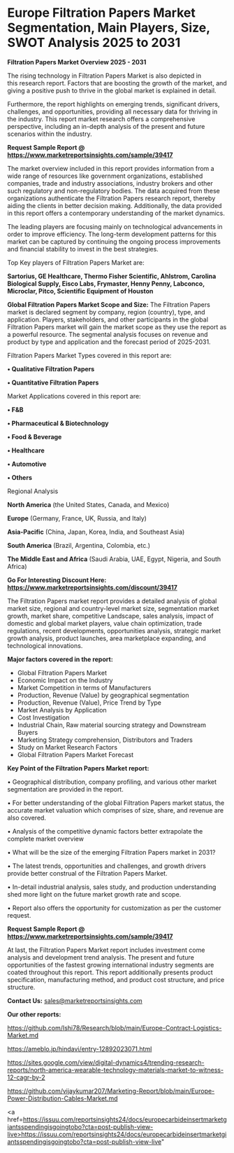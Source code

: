 # Europe Filtration Papers Market Segmentation, Main Players, Size, SWOT Analysis 2025 to 2031

<Strong> Filtration Papers Market Overview 2025 - 2031</strong>

The rising technology in Filtration Papers Market is also depicted in this research report. Factors that are boosting the growth of the market, and giving a positive push to thrive in the global market is explained in detail.

Furthermore, the report highlights on emerging trends, significant drivers, challenges, and opportunities, providing all necessary data for thriving in the industry. This report market research offers a comprehensive perspective, including an in-depth analysis of the present and future scenarios within the industry.

<strong>Request Sample Report @ <a href=https://www.marketreportsinsights.com/sample/39417>https://www.marketreportsinsights.com/sample/39417</a></strong>

The market overview included in this report provides information from a wide range of resources like government organizations, established companies, trade and industry associations, industry brokers and other such regulatory and non-regulatory bodies. The data acquired from these organizations authenticate the Filtration Papers research report, thereby aiding the clients in better decision making. Additionally, the data provided in this report offers a contemporary understanding of the market dynamics.

The leading players are focusing mainly on technological advancements in order to improve efficiency. The long-term development patterns for this market can be captured by continuing the ongoing process improvements and financial stability to invest in the best strategies.

Top Key players of Filtration Papers Market are:

<strong>Sartorius, GE Healthcare, Thermo Fisher Scientific, Ahlstrom, Carolina Biological Supply, Eisco Labs, Frymaster, Henny Penny, Labconco, Microclar, Pitco, Scientific Equipment of Houston</strong>

<strong><b>Global Filtration Papers Market Scope and Size:</b></strong>
The Filtration Papers market is declared segment by company, region (country), type, and application. Players, stakeholders, and other participants in the global Filtration Papers market will gain the market scope as they use the report as a powerful resource. The segmental analysis focuses on revenue and product by type and application and the forecast period of 2025-2031.

Filtration Papers Market Types covered in this report are:

<strong>•  Qualitative Filtration Papers

•  Quantitative Filtration Papers</strong>

Market Applications covered in this report are:

<strong>•  F&B

•  Pharmaceutical & Biotechnology

•  Food & Beverage

•  Healthcare

•  Automotive

•  Others</strong> 

Regional Analysis

<strong>North America</strong> (the United States, Canada, and Mexico)

<strong>Europe</strong> (Germany, France, UK, Russia, and Italy)

<strong>Asia-Pacific</strong> (China, Japan, Korea, India, and Southeast Asia)

<strong>South America</strong> (Brazil, Argentina, Colombia, etc.)

<strong>The Middle East and Africa</strong> (Saudi Arabia, UAE, Egypt, Nigeria, and South Africa)

<strong>Go For Interesting Discount Here: <a href=https://www.marketreportsinsights.com/discount/39417>https://www.marketreportsinsights.com/discount/39417</a></strong>

The Filtration Papers market report provides a detailed analysis of global market size, regional and country-level market size, segmentation market growth, market share, competitive Landscape, sales analysis, impact of domestic and global market players, value chain optimization, trade regulations, recent developments, opportunities analysis, strategic market growth analysis, product launches, area marketplace expanding, and technological innovations.

<strong><b>Major factors covered in the report:</b></strong>
<ul>
  <li>Global Filtration Papers Market </li>
  <li>Economic Impact on the Industry</li>
  <li>Market Competition in terms of Manufacturers</li>
  <li>Production, Revenue (Value) by geographical segmentation</li>
  <li>Production, Revenue (Value), Price Trend by Type</li>
  <li>Market Analysis by Application</li>
  <li>Cost Investigation</li>
  <li>Industrial Chain, Raw material sourcing strategy and Downstream Buyers</li>
  <li>Marketing Strategy comprehension, Distributors and Traders</li>
  <li>Study on Market Research Factors</li>
  <li>Global Filtration Papers Market Forecast</li>
</ul>

<strong><b>Key Point of the Filtration Papers Market report:</b></strong>

• Geographical distribution, company profiling, and various other market segmentation are provided in the report.

• For better understanding of the global Filtration Papers market status, the accurate market valuation which comprises of size, share, and revenue are also covered.

• Analysis of the competitive dynamic factors better extrapolate the complete market overview

• What will be the size of the emerging Filtration Papers market in 2031?

• The latest trends, opportunities and challenges, and growth drivers provide better construal of the Filtration Papers Market.

• In-detail industrial analysis, sales study, and production understanding shed more light on the future market growth rate and scope.

• Report also offers the opportunity for customization as per the customer request.

<strong>Request Sample Report @ <a href=https://www.marketreportsinsights.com/sample/39417>https://www.marketreportsinsights.com/sample/39417</a></strong>

At last, the Filtration Papers Market report includes investment come analysis and development trend analysis. The present and future opportunities of the fastest growing international industry segments are coated throughout this report. This report additionally presents product specification, manufacturing method, and product cost structure, and price structure.

<strong>Contact Us:</strong>
sales@marketreportsinsights.com

<strong>Our other reports:</strong>

<a href=https://github.com/Ishi78/Research/blob/main/Europe-Contract-Logistics-Market.md>https://github.com/Ishi78/Research/blob/main/Europe-Contract-Logistics-Market.md</a>

<a href=https://ameblo.jp/hindavi/entry-12892023071.html>https://ameblo.jp/hindavi/entry-12892023071.html</a>

<a href=https://sites.google.com/view/digital-dynamics4/trending-research-reports/north-america-wearable-technology-materials-market-to-witness-12-cagr-by-2>https://sites.google.com/view/digital-dynamics4/trending-research-reports/north-america-wearable-technology-materials-market-to-witness-12-cagr-by-2</a>

<a href=https://github.com/vijaykumar207/Marketing-Report/blob/main/Europe-Power-Distribution-Cables-Market.md>https://github.com/vijaykumar207/Marketing-Report/blob/main/Europe-Power-Distribution-Cables-Market.md</a>

<a href=https://issuu.com/reportsinsights24/docs/europecarbideinsertmarketgiantsspendingisgoingtobo?cta=post-publish-view-live>https://issuu.com/reportsinsights24/docs/europecarbideinsertmarketgiantsspendingisgoingtobo?cta=post-publish-view-live</a>"
